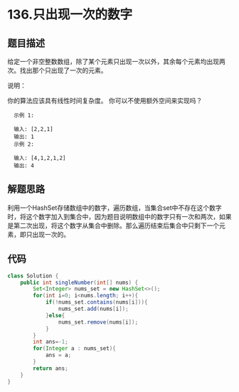 # 136.只出现一次的数字

## 题目描述
给定一个非空整数数组，除了某个元素只出现一次以外，其余每个元素均出现两次。找出那个只出现了一次的元素。

说明：

你的算法应该具有线性时间复杂度。 你可以不使用额外空间来实现吗？

      示例 1:

      输入: [2,2,1]
      输出: 1
      示例 2:

      输入: [4,1,2,1,2]
      输出: 4


## 解题思路
利用一个HashSet存储数组中的数字，遍历数组，当集合set中不存在这个数字时，将这个数字加入到集合中，因为题目说明数组中的数字只有一次和两次，如果是第二次出现，将这个数字从集合中删除。那么遍历结束后集合中只剩下一个元素，即只出现一次的。


## 代码
```java
class Solution {
    public int singleNumber(int[] nums) {
        Set<Integer> nums_set = new HashSet<>();
        for(int i=0; i<nums.length; i++){
            if(!nums_set.contains(nums[i])){
                nums_set.add(nums[i]);
            }else{
                nums_set.remove(nums[i]);
            }
        }
        int ans=-1;
        for(Integer a : nums_set){
            ans = a;
        }
        return ans;
    }
}
```
